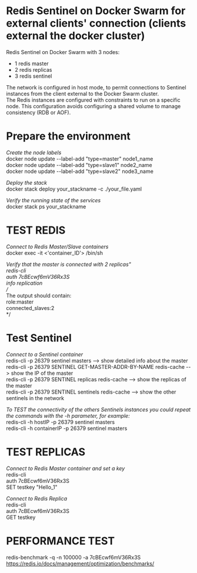 # Redis Sentinel on Docker Swarm for external clients' connection (clients external the docker cluster) 
Redis Sentinel on Docker Swarm with 3 nodes:  
- 1 redis master  
- 2 redis replicas  
- 3 redis sentinel  
  
The network is configured in host mode, to permit connections to Sentinel instances from the client external to the Docker Swarm cluster.  
The Redis instances are configured with constraints to run on a specific node.
This configuration avoids configuring a shared volume to manage consistency (RDB or AOF).
  
# Prepare the environment  
*Create the node labels*  
docker node update --label-add "type=master" node1_name   
docker node update --label-add "type=slave1" node2_name   
docker node update --label-add "type=slave2" node3_name
  
*Deploy the stack*  
docker stack deploy your_stackname -c ./your_file.yaml  
  
*Verify the running state of the services*  
docker stack ps your_stackname 
  
# TEST REDIS  
*Connect to Redis Master/Slave containers*  
docker exec -it <'container_ID'> /bin/sh  
  
*Verify that the master is connected with 2 replicas"  
redis-cli  
auth 7cBEcwf6mV36Rx3S  
info replication  
/*  
The output should contain:  
  role:master  
  connected_slaves:2  
*/  

# Test Sentinel  
*Connect to a Sentinel container*  
redis-cli -p 26379 sentinel masters    --> show detailed info about the master  
redis-cli -p 26379 SENTINEL GET-MASTER-ADDR-BY-NAME redis-cache    --> show the IP of the master  
redis-cli -p 26379 SENTINEL replicas redis-cache   --> show the replicas of the master   
redis-cli -p 26379 SENTINEL sentinels redis-cache  --> show the other sentinels in the network  

*To TEST the connectivity of the others Sentinels instances you could repeat the commands with the -h parameter, for example:*  
redis-cli -h hostIP -p 26379 sentinel masters    
redis-cli -h containerIP -p 26379 sentinel masters   
  
# TEST REPLICAS  
*Connect to Redis Master container and set a key*  
redis-cli  
auth 7cBEcwf6mV36Rx3S  
SET testkey "Hello_1"  
  
*Connect to Redis Replica*  
redis-cli  
auth 7cBEcwf6mV36Rx3S  
GET testkey  
  
# PERFORMANCE TEST  
redis-benchmark -q -n 100000 -a 7cBEcwf6mV36Rx3S  
https://redis.io/docs/management/optimization/benchmarks/  
  

